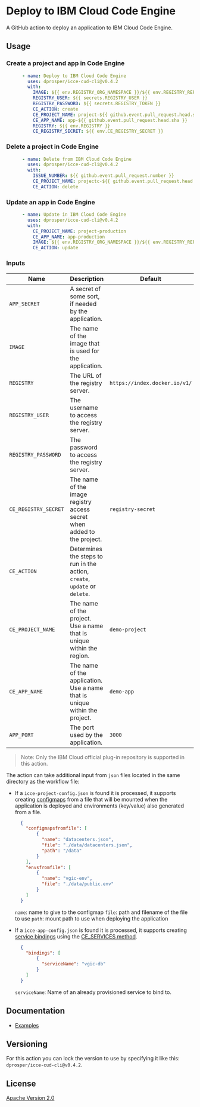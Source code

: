 # Deploy to IBM Cloud Code Engine

A GitHub action to deploy an application to IBM Cloud Code Engine.

## Usage

### Create a project and app in Code Engine
```yml
      - name: Deploy to IBM Cloud Code Engine
        uses: dprosper/icce-cud-cli@v0.4.2
        with:
          IMAGE: ${{ env.REGISTRY_ORG_NAMESPACE }}/${{ env.REGISTRY_REPOSITORY }}:${{ github.event.pull_request.head.sha }}
          REGISTRY_USER: ${{ secrets.REGISTRY_USER }}
          REGISTRY_PASSWORD: ${{ secrets.REGISTRY_TOKEN }}
          CE_ACTION: create
          CE_PROJECT_NAME: project-${{ github.event.pull_request.head.sha }}
          CE_APP_NAME: app-${{ github.event.pull_request.head.sha }}
          REGISTRY: ${{ env.REGISTRY }}
          CE_REGISTRY_SECRET: ${{ env.CE_REGISTRY_SECRET }}
```

### Delete a project in Code Engine

```yml
      - name: Delete from IBM Cloud Code Engine
        uses: dprosper/icce-cud-cli@v0.4.2
        with:
          ISSUE_NUMBER: ${{ github.event.pull_request.number }}
          CE_PROJECT_NAME: projectc-${{ github.event.pull_request.head.sha }}
          CE_ACTION: delete
```

### Update an app in Code Engine

```yml
      - name: Update in IBM Cloud Code Engine
        uses: dprosper/icce-cud-cli@v0.4.2
        with:
          CE_PROJECT_NAME: project-production
          CE_APP_NAME: app-production
          IMAGE: ${{ env.REGISTRY_ORG_NAMESPACE }}/${{ env.REGISTRY_REPOSITORY }}:latest
          CE_ACTION: update
```

### Inputs

| Name | Description | Default |
| --- | --- | --- |
| `APP_SECRET` | A secret of some sort, if needed by the application. | |
| `IMAGE` | The name of the image that is used for the application.  | |
| `REGISTRY` | The URL of the registry server. | `https://index.docker.io/v1/` |
| `REGISTRY_USER` | The username to access the registry server. | |
| `REGISTRY_PASSWORD` | The password to access the registry server. | |
| `CE_REGISTRY_SECRET` | The name of the image registry access secret when added to the project. | `registry-secret` |
| `CE_ACTION` | Determines the steps to run in the action, `create`, `update` or `delete`. | |
| `CE_PROJECT_NAME` | The name of the project. Use a name that is unique within the region. | `demo-project` |
| `CE_APP_NAME` | The name of the application. Use a name that is unique within the project. | `demo-app` |
| `APP_PORT` | The port used by the application. | `3000` |

> Note: Only the IBM Cloud official plug-in repository is supported in this action.

The action can take additional input from `json` files located in the same directory as the workflow file:
  - If a `icce-project-config.json` is found it is processed, it supports creating [configmaps](https://cloud.ibm.com/docs/codeengine?topic=codeengine-configmap-secret#configmap-create) from a file that will be mounted when the application is deployed and environments (key/value) also generated from a file.

    ```json
      {
        "configmapsfromfile": [
            {
              "name": "datacenters.json",
              "file": "./data/datacenters.json",
              "path": "/data"
            }
        ],
        "envsfromfile": [
            {
              "name": "vgic-env",
              "file": "./data/public.env"
            }
        ]
      }
    ```
    
    `name`: name to give to the configmap
    `file`: path and filename of the file to use
    `path`: mount path to use when deploying the application

  - If a `icce-app-config.json` is found it is processed, it supports creating [service bindings](https://cloud.ibm.com/docs/codeengine?topic=codeengine-service-binding) using the [CE_SERVICES method](https://cloud.ibm.com/docs/codeengine?topic=codeengine-service-binding#ce-services).
    ```json
      {
        "bindings": [
            {
              "serviceName": "vgic-db"
            }
        ]
      }
    ```
    
    `serviceName`: Name of an already provisioned service to bind to. 

## Documentation

- [Examples](docs/examples.md)

## Versioning

For this action you can lock the version to use by specifying it like this: `dprosper/icce-cud-cli@v0.4.2`. 

## License

[Apache Version 2.0](LICENSE)